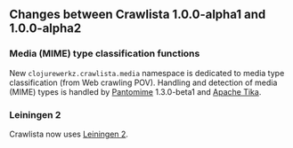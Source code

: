 ## Changes between Crawlista 1.0.0-alpha1 and 1.0.0-alpha2

### Media (MIME) type classification functions

New `clojurewerkz.crawlista.media` namespace is dedicated to media type classification (from Web crawling
POV). Handling and detection of media (MIME) types is handled by [Pantomime](https://github.com/michaelklishin/pantomime/) 1.3.0-beta1
and [Apache Tika](http://tika.apache.org/).


### Leiningen 2

Crawlista now uses [Leiningen 2](https://github.com/technomancy/leiningen/wiki/Upgrading).
